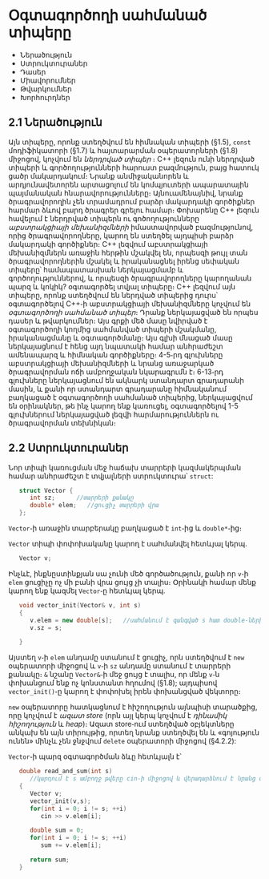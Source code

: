 # Օգտագործողի սահմանած տիպերը

* Ներածություն
* Ստրուկտուրաներ
* Դասեր
* Միավորումներ
* Թվարկումներ
* Խորհուրդներ


## 2.1 Ներածություն

Այն տիպերը, որոնք ստեղծվում են հիմնական տիպերի (§1.5), `const` մոդիֆիկատորի (§1.7)  և հայտարարման օպերատորների (§1.8) միջոցով, կոչվում են *ներդրված տիպեր* ։ C++ լեզուն ունի ներդրված տիպերի և գործողությունների հարուստ բազմություն, բայց հատուկ ցածր մակարդակում։ Նրանք անմիջականորեն և արդյունավետորեն արտացոլում են կոմպյուտերի ապարատային պայմանական հնարավորությունները։ Այնուամենայնիվ, նրանք ծրագրավորողին չեն տրամադրում բարձր մակարդակի գործիքներ հարմար ձևով բարդ ծրագրեր գրելու համար։ Փոխարենը C++ լեզուն հավելում է ներդրված տիպերն ու գոծողությունները *աբստրակցիայի մեխանիզմների* իմաստավորված բազմությունով, որից ծրագրավորողները, կարող են ստեղծել այդպիսի բարձր մակարդակի գործիքներ։ C++ լեզվում աբստրակցիայի մեխանիզմներն առաջին հերթին մշակվել են, որպեսզի թույլ տան ծրագրավորողներին մշակել և իրականացնել իրենց սեփական տիպերը՝ համապատասխան ներկայացմամբ և գործողություններով, և որպեսզի ծրագրավորողները կարողանան պարզ և կոկիկ? օգտագործել տվյալ տիպերը։ C++ լեզվում այն տիպերը, որոնք ստեղծվում են ներդված տիպերից դուրս՝ օգտագործելով C++֊ի աբստրակցիայի մեխանիզմները կոչվում են *օգտագործողի սահմանած տիպեր*։ Դրանք ներկայացված են որպես դասեր և թվարկումներ։ Այս գրքի մեծ մասը նվիրված է օգտագործողի կողմից սահմանված տիպերի մշակմանը, իրականացմանը և օգտագործմանը։ Այս գլխի մնացած մասը ներկայացնում է հենց այդ նպատակի համար անհրաժեշտ ամենապարզ և հիմնական գործիքները։ 4-5֊րդ գլուխները աբստրակցիայի մեխանիզմների և նրանց առաջարկած ծրագրավորման ոճի ամբողջական նկարագրւմն է։ 6-13֊րդ գլուխները ներկայացնում են ակնարկ ստանդարտ գրադարանի մասին, և քանի որ ստանդարտ գրադարանը հիմնականում բաղկացած է օգտագործողի սահմանած տիպերից, ներկայացվում են օրինակներ, թե ինչ կարող ենք կառուցել, օգտագործելով 1-5 գլուխներում ներկայացված լեզվի հարմարություններն ու ծրագրավորման տեխնիկան։


## 2.2 Ստրուկտուրաներ

Նոր տիպի կառուցման մեջ հաճախ տարրերի կազմակերպման համար անհրաժեշտ է տվյալների ստրուկտուրա՝ `struct`:

````c++
   struct Vector {
      int sz;      //տարրերի քանակը
      double* elem;   //ցուցիչ տարրերի վրա
   };
````

`Vector`֊ի առաջին տարբերակը բաղկացած է `int`֊ից և `double*`֊ից։

`Vector` տիպի փոփոխականը կարող է սահմանվել հետևյալ կերպ․

````c++
   Vector v;
````

Ինչևէ, ինքնըստինքյան սա չունի մեծ գործածություն, քանի որ `v`֊ի `elem` ցուցիչը ոչ մի բանի վրա ցույց չի տալիս։ Օրինակի համար մենք կարող ենք կազմել `Vector`֊ը հետևյալ կերպ․

````c++
   void vector_init(Vector& v, int s)
   {
      v.elem = new double[s];   //սահմանում է զանգված s հատ double֊ների համար
      v.sz = s;

   }
````

Այստեղ `v`֊ի `elem` անդամը ստանում է ցուցիչ, որն ստեղծվում է `new` օպերատորի միջոցով և `v`֊ի `sz` անդամը ստանում է տարրերի քանակը։ `&` նշանը `Vector&`֊ի մեջ ցույց է տալիս, որ մենք `v`֊ն փոխանցում ենք ոչ կոնստանտ հղումով (§1.8); այդպիսով `vector_init()`֊ը կարող է փոփոխել իրեն փոխանցված վեկտորը։

`new` օպերատորը հատկացնում է հիշողություն այնպիսի տարածքից, որը կոչվում է *ազատ store* (որն այլ կերպ կոչվում է *դինամիկ հիշողություն* և *heap*)։ Ազատ store֊ում ստեղծված օբյեկտները անկախ են այն տիրույթից, որտեղ նրանք ստեղծվել են և «գոյություն ունեն» մինչև չեն ջնջվում `delete` օպերատորի միջոցով (§4.2.2):

`Vector`֊ի պարզ օգտագործման ձևը հետևյալն է՝

````c++
   double read_and_sum(int s)
      //կարդում է s ամբողջ թվերը cin-ի միջոցով և վերադարձնում է նրանց գումարը; ենթադրվում է, որ s֊ը, պետք է լինի դրական
   {
      Vector v;
      vector_init(v,s);
      for(int i = 0; i != s; ++i)
         cin >> v.elem[i];

      double sum = 0;
      for(int i = 0; i != s; ++i)
         sum += v.elem[i];

      return sum;
   }
````








